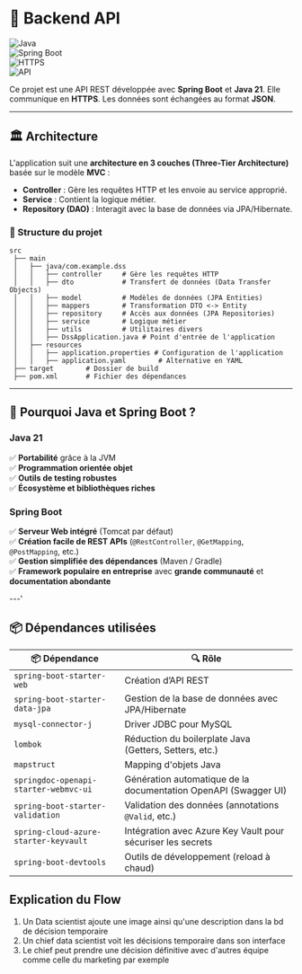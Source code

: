 # 📌 Backend API

![Java](https://img.shields.io/badge/Java-21-blue?style=flat&logo=java)  
![Spring Boot](https://img.shields.io/badge/Spring%20Boot-3.x-green?style=flat&logo=spring)  
![HTTPS](https://img.shields.io/badge/Security-HTTPS-blue?style=flat&logo=lock)  
![API](https://img.shields.io/badge/API-RESTful-lightgrey?style=flat)

Ce projet est une API REST développée avec **Spring Boot** et **Java 21**. Elle communique en **HTTPS**. Les données sont échangées au format **JSON**.

---

## 🏛️ Architecture

L'application suit une **architecture en 3 couches (Three-Tier Architecture)** basée sur le modèle **MVC** :

- **Controller** : Gère les requêtes HTTP et les envoie au service approprié.
- **Service** : Contient la logique métier.
- **Repository (DAO)** : Interagit avec la base de données via JPA/Hibernate.

### 📂 Structure du projet

```plaintext
src
 ├── main
 │   ├── java/com.example.dss
 │   │   ├── controller     # Gère les requêtes HTTP
 │   │   ├── dto            # Transfert de données (Data Transfer Objects)
 │   │   ├── model          # Modèles de données (JPA Entities)
 │   │   ├── mappers        # Transformation DTO <-> Entity
 │   │   ├── repository     # Accès aux données (JPA Repositories)
 │   │   ├── service        # Logique métier
 │   │   ├── utils          # Utilitaires divers
 │   │   ├── DssApplication.java # Point d'entrée de l'application
 │   ├── resources
 │   │   ├── application.properties # Configuration de l'application
 │   │   ├── application.yaml        # Alternative en YAML
 ├── target        # Dossier de build
 ├── pom.xml       # Fichier des dépendances
```
---

## 🚀 Pourquoi Java et Spring Boot ?

### **Java 21**
✅ **Portabilité** grâce à la JVM  
✅ **Programmation orientée objet**  
✅ **Outils de testing robustes**  
✅ **Écosystème et bibliothèques riches**

### **Spring Boot**
✅ **Serveur Web intégré** (Tomcat par défaut)  
✅ **Création facile de REST APIs** (`@RestController`, `@GetMapping`, `@PostMapping`, etc.)  
✅ **Gestion simplifiée des dépendances** (Maven / Gradle)  
✅ **Framework populaire en entreprise** avec **grande communauté** et **documentation abondante**

---'

## 📦 Dépendances utilisées

| 📦 Dépendance | 🔍 Rôle |
|--------------|--------|
| `spring-boot-starter-web` | Création d’API REST |
| `spring-boot-starter-data-jpa` | Gestion de la base de données avec JPA/Hibernate |
| `mysql-connector-j` | Driver JDBC pour MySQL |
| `lombok` | Réduction du boilerplate Java (Getters, Setters, etc.) |
| `mapstruct` | Mapping d'objets Java |
| `springdoc-openapi-starter-webmvc-ui` | Génération automatique de la documentation OpenAPI (Swagger UI) |
| `spring-boot-starter-validation` | Validation des données (annotations `@Valid`, etc.) |
| `spring-cloud-azure-starter-keyvault` | Intégration avec Azure Key Vault pour sécuriser les secrets |
| `spring-boot-devtools` | Outils de développement (reload à chaud) |


## Explication du Flow

1. Un Data scientist ajoute une image ainsi qu'une description dans la bd de décision temporaire
2. Un chief data scientist voit les décisions temporaire dans son interface
3. Le chief peut prendre une décision définitive avec d'autres équipe comme celle du marketing par exemple


